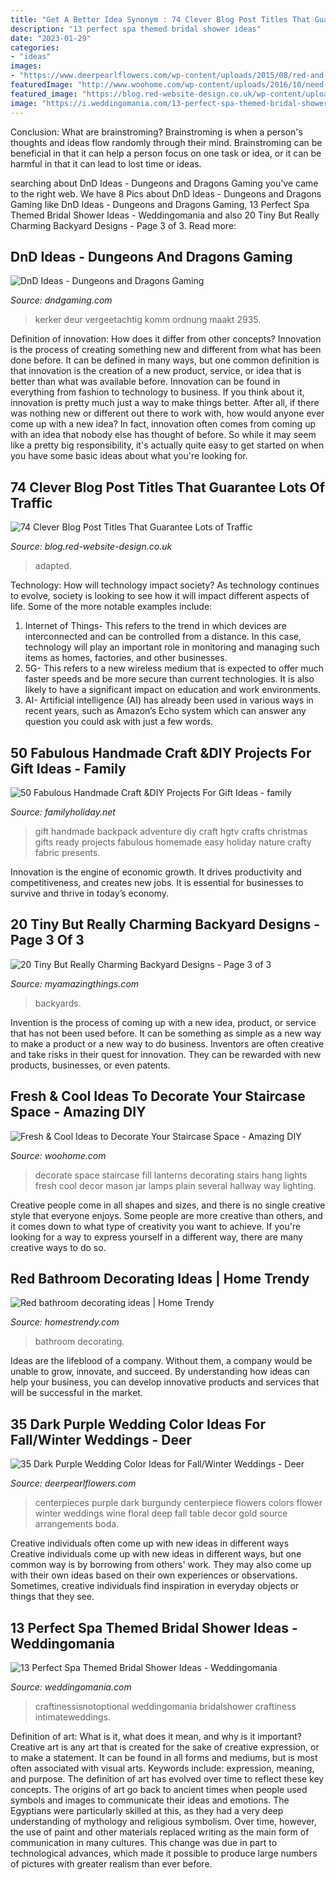 ```yaml
---
title: "Get A Better Idea Synonym : 74 Clever Blog Post Titles That Guarantee Lots Of Traffic"
description: "13 perfect spa themed bridal shower ideas"
date: "2023-01-29"
categories:
- "ideas"
images:
- "https://www.deerpearlflowers.com/wp-content/uploads/2015/08/red-and-dark-purple-wedding-centerpiece-for-winter-wedding.jpg"
featuredImage: "http://www.woohome.com/wp-content/uploads/2016/10/need-ideas-to-decorate-staircase-space-2.jpg"
featured_image: "https://blog.red-website-design.co.uk/wp-content/uploads/2014/06/74-clever-blog-post-titles-that-guarantee-lots-of-traffic-2.png"
image: "https://i.weddingomania.com/13-perfect-spa-themed-bridal-shower-ideas-11-500x709.jpg"
---
```



Conclusion:
What are brainstroming? Brainstroming is when a person's thoughts and ideas flow randomly through their mind. Brainstroming can be beneficial in that it can help a person focus on one task or idea, or it can be harmful in that it can lead to lost time or ideas.

	

		
searching about DnD Ideas - Dungeons and Dragons Gaming you've came to the right web. We have 8 Pics about DnD Ideas - Dungeons and Dragons Gaming like DnD Ideas - Dungeons and Dragons Gaming, 13 Perfect Spa Themed Bridal Shower Ideas - Weddingomania and also 20 Tiny But Really Charming Backyard Designs - Page 3 of 3. Read more:
		
    
## DnD Ideas - Dungeons And Dragons Gaming

<img loading=lazy src="http://dndgaming.com/wp-content/uploads/2013/10/dungeon.jpg" onerror="this.onerror=null;this.src='https://tse2.mm.bing.net/th?id=OIP.G99brfiJg5sSW3FecqcclQHaFW&amp;pid=15.1';" alt="DnD Ideas - Dungeons and Dragons Gaming">

_Source: dndgaming.com_

>kerker deur vergeetachtig komm ordnung maakt 2935. 

	

Definition of innovation: How does it differ from other concepts?
Innovation is the process of creating something new and different from what has been done before. It can be defined in many ways, but one common definition is that innovation is the creation of a new product, service, or idea that is better than what was available before. Innovation can be found in everything from fashion to technology to business.
If you think about it, innovation is pretty much just a way to make things better. After all, if there was nothing new or different out there to work with, how would anyone ever come up with a new idea? In fact, innovation often comes from coming up with an idea that nobody else has thought of before. So while it may seem like a pretty big responsibility, it's actually quite easy to get started on when you have some basic ideas about what you're looking for.

    
## 74 Clever Blog Post Titles That Guarantee Lots Of Traffic

<img loading=lazy src="https://blog.red-website-design.co.uk/wp-content/uploads/2014/06/74-clever-blog-post-titles-that-guarantee-lots-of-traffic-2.png" onerror="this.onerror=null;this.src='https://tse4.mm.bing.net/th?id=OIP.fbakCPnZ1EA-P7dHAXgXRwHaM9&amp;pid=15.1';" alt="74 Clever Blog Post Titles That Guarantee Lots of Traffic">

_Source: blog.red-website-design.co.uk_

>adapted. 

	

Technology: How will technology impact society?
As technology continues to evolve, society is looking to see how it will impact different aspects of life. Some of the more notable examples include:
1. Internet of Things- This refers to the trend in which devices are interconnected and can be controlled from a distance. In this case, technology will play an important role in monitoring and managing such items as homes, factories, and other businesses. 
2. 5G- This refers to a new wireless medium that is expected to offer much faster speeds and be more secure than current technologies. It is also likely to have a significant impact on education and work environments. 
3. AI- Artificial intelligence (AI) has already been used in various ways in recent years, such as Amazon’s Echo system which can answer any question you could ask with just a few words.

    
## 50 Fabulous Handmade Craft &amp;DIY Projects For Gift Ideas - Family

<img loading=lazy src="http://www.familyholiday.net/wp-content/uploads/2015/07/Fabulous-Handmade-Craft-DIY-Projects-For-Gift-Ideas-10.jpeg" onerror="this.onerror=null;this.src='https://tse1.mm.bing.net/th?id=OIP.YNwyPkdDaalEshzyI8AnqQHaJ4&amp;pid=15.1';" alt="50 Fabulous Handmade Craft &amp;DIY Projects For Gift Ideas - family">

_Source: familyholiday.net_

>gift handmade backpack adventure diy craft hgtv crafts christmas gifts ready projects fabulous homemade easy holiday nature crafty fabric presents. 

	

Innovation is the engine of economic growth. It drives productivity and competitiveness, and creates new jobs. It is essential for businesses to survive and thrive in today’s economy.

    
## 20 Tiny But Really Charming Backyard Designs - Page 3 Of 3

<img loading=lazy src="https://myamazingthings.com/wp-content/uploads/2016/11/ideas-for-small-backyards-best-with-images-of-ideas-for-set-fresh-in-gallery-768x1024.jpg" onerror="this.onerror=null;this.src='https://tse3.mm.bing.net/th?id=OIP.ib8zTC3gVvMyF9kPlpeHRAHaJ4&amp;pid=15.1';" alt="20 Tiny But Really Charming Backyard Designs - Page 3 of 3">

_Source: myamazingthings.com_

>backyards. 

	

Invention is the process of coming up with a new idea, product, or service that has not been used before. It can be something as simple as a new way to make a product or a new way to do business. Inventors are often creative and take risks in their quest for innovation. They can be rewarded with new products, businesses, or even patents.

    
## Fresh &amp; Cool Ideas To Decorate Your Staircase Space - Amazing DIY

<img loading=lazy src="http://www.woohome.com/wp-content/uploads/2016/10/need-ideas-to-decorate-staircase-space-2.jpg" onerror="this.onerror=null;this.src='https://tse4.mm.bing.net/th?id=OIP.bVnnQA_aXB8slswObv8cqQHaJ5&amp;pid=15.1';" alt="Fresh &amp; Cool Ideas to Decorate Your Staircase Space - Amazing DIY">

_Source: woohome.com_

>decorate space staircase fill lanterns decorating stairs hang lights fresh cool decor mason jar lamps plain several hallway way lighting. 

	

Creative people come in all shapes and sizes, and there is no single creative style that everyone enjoys. Some people are more creative than others, and it comes down to what type of creativity you want to achieve. If you're looking for a way to express yourself in a different way, there are many creative ways to do so.

    
## Red Bathroom Decorating Ideas | Home Trendy

<img loading=lazy src="https://homestrendy.com/wp-content/uploads/2012/04/red-bathroom-ideas.jpg" onerror="this.onerror=null;this.src='https://tse3.mm.bing.net/th?id=OIP.LAFZwO6nP0WcXdSi9qXb7QHaIO&amp;pid=15.1';" alt="Red bathroom decorating ideas | Home Trendy">

_Source: homestrendy.com_

>bathroom decorating. 

	

Ideas are the lifeblood of a company. Without them, a company would be unable to grow, innovate, and succeed. By understanding how ideas can help your business, you can develop innovative products and services that will be successful in the market.

    
## 35 Dark Purple Wedding Color Ideas For Fall/Winter Weddings - Deer

<img loading=lazy src="https://www.deerpearlflowers.com/wp-content/uploads/2015/08/red-and-dark-purple-wedding-centerpiece-for-winter-wedding.jpg" onerror="this.onerror=null;this.src='https://tse3.mm.bing.net/th?id=OIP.LYHiEvyEdVy6BcEkEHYrigHaKM&amp;pid=15.1';" alt="35 Dark Purple Wedding Color Ideas for Fall/Winter Weddings - Deer">

_Source: deerpearlflowers.com_

>centerpieces purple dark burgundy centerpiece flowers colors flower winter weddings wine floral deep fall table decor gold source arrangements boda. 

	

Creative individuals often come up with new ideas in different ways
Creative individuals come up with new ideas in different ways, but one common way is by borrowing from others' work. They may also come up with their own ideas based on their own experiences or observations. Sometimes, creative individuals find inspiration in everyday objects or things that they see.

    
## 13 Perfect Spa Themed Bridal Shower Ideas - Weddingomania

<img loading=lazy src="https://i.weddingomania.com/13-perfect-spa-themed-bridal-shower-ideas-11-500x709.jpg" onerror="this.onerror=null;this.src='https://tse1.mm.bing.net/th?id=OIP.u4Otw1D3An9XQu2-ibBwagHaKg&amp;pid=15.1';" alt="13 Perfect Spa Themed Bridal Shower Ideas - Weddingomania">

_Source: weddingomania.com_

>craftinessisnotoptional weddingomania bridalshower craftiness intimateweddings. 

	

Definition of art: What is it, what does it mean, and why is it important?
Creative art is any art that is created for the sake of creative expression, or to make a statement. It can be found in all forms and mediums, but is most often associated with visual arts. Keywords include: expression, meaning, and purpose. The definition of art has evolved over time to reflect these key concepts.
The origins of art go back to ancient times when people used symbols and images to communicate their ideas and emotions. The Egyptians were particularly skilled at this, as they had a very deep understanding of mythology and religious symbolism. Over time, however, the use of paint and other materials replaced writing as the main form of communication in many cultures. This change was due in part to technological advances, which made it possible to produce large numbers of pictures with greater realism than ever before.

